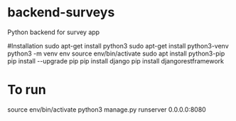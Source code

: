 # backend-surveys
Python backend for survey app

#Installation
sudo apt-get install python3
sudo apt-get install python3-venv
python3 -m venv env
source env/bin/activate
sudo apt install python3-pip
pip install --upgrade pip
pip install django
pip install djangorestframework

# To run
source env/bin/activate
python3 manage.py runserver 0.0.0.0:8080
